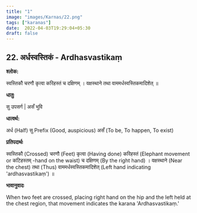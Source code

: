 ```yaml
---
title: "1"
image: "images/Karnas/22.png"
tags: ["karanas"]
date:  2022-04-03T19:29:04+05:30
draft: false
---
```


## 22. अर्धस्वस्तिकं - Ardhasvastikaṃ

**श्लोक:**


स्वस्तिकौ चरणौ कृत्वा करिहस्तं च दक्षिणम् । वक्षस्थाने तथा वाममर्धस्वस्तिकमादिशेत् ॥


**धातुः**


सु उपसर्ग | असँ भुवि 


**धात्वर्थ:**


अर्ध (Half)
सु Prefix (Good, auspicious) असँ (To be, To happen, To exist)


**प्रतिपदार्थः**


स्वस्तिकौ (Crossed) चरणौ (Feet) कृत्वा (Having done) करिहस्तं (Elephant movement or कटिहस्तम् -hand on the waist) च दक्षिणम् (By the right hand) । वक्षस्थाने (Near the chest) तथा (Thus) वाममर्धस्वस्तिकमादिशेत् (Left hand indicating 'ardhasvastikaṃ') ॥


**भावानुवादः**


When two feet are crossed, placing right hand on the hip and the left held at the chest region, that movement indicates the karana 'Ardhasvastikaṃ.' 
